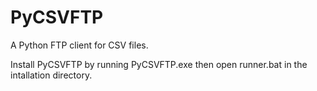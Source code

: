 # PyCSVFTP
A Python FTP client for CSV files.

Install PyCSVFTP by running PyCSVFTP.exe then open runner.bat in the intallation directory.

